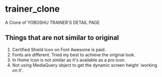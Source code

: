 # trainer_clone

A Clone of YOBOSHU TRAINER'S DETAIL PAGE

## Things that are not similar to original

1. Certified Shield Icon on Font Awesome is paid.
2. Fonts are different. Tried my best to achieve the original look.
3. In Home Icon is not similar as it's available as a pro icon.
4. Not using MediaQuery object to get the dynamic screen height 'working on it'.

 



